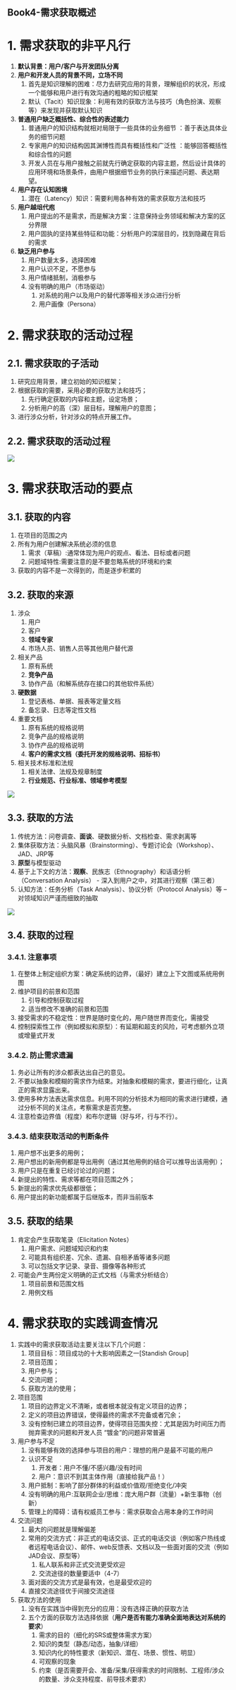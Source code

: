 Book4-需求获取概述
---

# 1. 需求获取的非平凡行
1. **默认背景：用户/客户与开发团队分离**
2. **用户和开发人员的背景不同，立场不同**
   1. 首先是知识理解的困难：尽力去研究应用的背景，理解组织的状况，形成一个能够和用户进行有效沟通的粗略的知识框架 
   2. 默认（Tacit）知识现象：利用有效的获取方法与技巧（角色扮演、观察等）来发现并获取默认知识 
3. **普通用户缺乏概括性、综合性的表述能力**
   1. 普通用户的知识结构就相对局限于一些具体的业务细节 ：善于表达具体业务的细节问题 
   2. 专家用户的知识结构因其渊博性而具有概括性和广泛性 ：能够回答概括性和综合性的问题 
   3. 开发人员在与用户接触之前就先行确定获取的内容主题，然后设计具体的应用环境和场景条件，由用户根据细节业务的执行来描述问题、表达期望。
4. **用户存在认知困境**
   1. 潜在（Latency）知识：需要利用各种有效的需求获取方法和技巧
5. **用户越俎代庖**
   1. 用户提出的不是需求，而是解决方案：注意保持业务领域和解决方案的区分界限
   2. 用户固执的坚持某些特征和功能：分析用户的深层目的，找到隐藏在背后的需求
6. **缺乏用户参与**
   1. 用户数量太多，选择困难 
   2. 用户认识不足，不愿参与 
   3. 用户情绪抵制，消极参与 
   4. 没有明确的用户（市场驱动） 
      1. 对系统的用户以及用户的替代源等相关涉众进行分析
      2. 用户画像（Persona） 

# 2. 需求获取的活动过程

## 2.1. 需求获取的子活动
1. 研究应用背景，建立初始的知识框架；
2. 根据获取的需要，采用必要的获取方法和技巧；
   1. 先行确定获取的内容和主题，设定场景；
   2. 分析用户的高（深）层目标，理解用户的意图；
3. 进行涉众分析，针对涉众的特点开展工作。

## 2.2. 需求获取的活动过程
![](img/book4/1.png)

# 3. 需求获取活动的要点

## 3.1. 获取的内容
1. 在项目的范围之内
2. 所有为用户创建解决系统必须的信息
   1. 需求（草稿）:通常体现为用户的观点、看法、目标或者问题
   2. 问题域特性:需要注意的是不要忽略系统的环境和约束
3. 获取的内容不是一次得到的，而是逐步积累的

## 3.2. 获取的来源
1. 涉众
   1. 用户
   2. 客户
   3. **领域专家**
   4. 市场人员、销售人员等其他用户替代源
2. 相关产品
   1. 原有系统
   2. **竞争产品**
   3. 协作产品（和解系统存在接口的其他软件系统）
3. **硬数据**
   1. 登记表格、单据、报表等定量文档
   2. 备忘录、日志等定性文档
4. 重要文档
   1. 原有系统的规格说明
   2. 竞争产品的规格说明
   3. 协作产品的规格说明
   4. **客户的需求文档（委托开发的规格说明、招标书）**
5. 相关技术标准和法规
   1. 相关法律、法规及规章制度
   2. **行业规范、行业标准、领域参考模型**

![](img/book4/2.png)

## 3.3. 获取的方法
1. 传统方法：问卷调查、**面谈**、硬数据分析、文档检查、需求剥离等 
2. 集体获取方法：头脑风暴（Brainstorming）、专题讨论会（Workshop）、JAD、JRP等 
3. **原型**与模型驱动 
4. 基于上下文的方法：**观察**、民族志（Ethnography）和话语分析（Conversation Analysis） - 深入到用户之中，对其进行观察（第三者）
5. 认知方法：任务分析（Task Analysis）、协议分析（Protocol Analysis）等 – 对领域知识严谨而细致的抽取

![](img/book4/3.png)

## 3.4. 获取的过程

### 3.4.1. 注意事项
1. 在整体上制定组织方案：确定系统的边界，（最好）建立上下文图或系统用例图 
2. 维护项目的前景和范围
   1. 引导和控制获取过程
   2. 适当修改不准确的前景和范围
3. 接受需求的不稳定性：世界是随时变化的，用户随世界而变化，需接受
4. 控制探索性工作（例如模拟和原型）：有延期和超支的风险，可考虑额外立项或增量式开发

### 3.4.2. 防止需求遗漏
1. 务必让所有的涉众都表达出自己的意见。
2. 不要以抽象和模糊的需求作为结束。对抽象和模糊的需求，要进行细化，让真正的需求显露出来。
3. 使用多种方法表达需求信息。利用不同的分析技术为相同的需求进行建模，通过分析不同的关注点，考察需求是否完整。
4. 注意检查边界值（程度）和布尔逻辑（好与坏，行与不行）。

### 3.4.3. 结束获取活动的判断条件
1. 用户想不出更多的用例；
2. 用户想出的新用例都是导出用例（通过其他用例的结合可以推导出该用例）；
3. 用户只是在重复已经讨论过的问题；
4. 新提出的特性、需求等都在项目范围之外；
5. 新提出的需求优先级都很低；
6. 用户提出的新功能都属于后继版本，而非当前版本 

## 3.5. 获取的结果
1. 肯定会产生获取笔录（Elicitation Notes） 
   1. 用户需求、问题域知识和约束 
   2. 可能具有组织差、冗余、遗漏、自相矛盾等诸多问题
   3. 可以包括文字记录、录音、摄像等各种形式
2. 可能会产生两份定义明确的正式文档（与需求分析结合）
   1. 项目前景和范围文档
   2. 用例文档  

# 4. 需求获取的实践调查情况
1. 实践中的需求获取活动主要关注以下几个问题：
   1. 项目目标：项目成功的十大影响因素之一[Standish Group] 
   2. 项目范围；
   3. 用户参与；
   4. 交流问题；
   5. 获取方法的使用；
2. 项目范围
   1. 项目的边界定义不清晰，或者根本就没有定义项目的边界；
   2. 定义的项目边界错误，使得最终的需求不完备或者冗余；
   3. 没有控制已建立的项目边界，使得项目范围失控：尤其是因为时间压力而抛弃需求的问题和开发人员 “镀金”的问题非常普遍 
3. 用户参与不足
   1. 没有能够有效的选择参与项目的用户：理想的用户是最不可能的用户
   2. 认识不足
      1. 开发者：用户不懂/不感兴趣/没有时间
      2. 用户：意识不到其主体作用（直接给我产品！）
   3. 用户抵制：影响了部分群体的利益或价值观/拒绝变化/冲突
   4. 没有明确的用户:互联网企业/思维：庞大用户群（流量）+新生事物（创新）
   5. 管理上的障碍：请有权威员工参与：需求获取会占用本身的工作时间
4. 交流问题
   1. 最大的问题就是理解偏差
   2. 常用的交流方式：非正式的电话交谈、正式的电话交谈（例如客户热线或者远程电话会议）、邮件、web反馈表、文档以及一些面对面的交流（例如JAD会议、原型等）
      1. 私人联系和非正式交流更受欢迎
      2. 交流途径的数量要适中（4-7）
   3. 面对面的交流方式是最有效，也是最受欢迎的 
   4. 直接交流途径优于间接交流途径  
5. 获取方法的使用
   1. 没有在实践当中得到充分的应用：没有选择正确的获取方法
   2. 五个方面的获取方法选择依据（**用户是否有能力准确全面地表达对系统的要求**）
      1. 需求的目的（细化的SRS或整体需求方案） 
      2. 知识的类型（静态/动态，抽象/详细）
      3. 知识内化的特性要求（新知识、潜在、场景、惯性、明显） 
      4. 可观察的现象 
      5. 约束（是否需要开会、准备/采集/获得需求的时间限制、工程师/涉众的数量、涉众支持程度、前导技术要求）  
